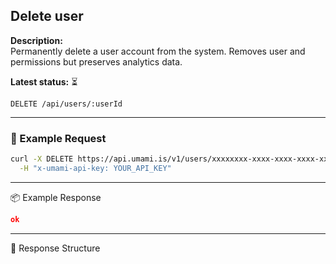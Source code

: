 ## Delete user
<!-- testable: false -->
<!-- expectedStatus: 200 -->
**Description:**  
Permanently delete a user account from the system.
Removes user and permissions but preserves analytics data.

**Latest status:** <!--status-->⏳<!--status-end-->

```
DELETE /api/users/:userId
```

---

### 🔁 Example Request
```bash
curl -X DELETE https://api.umami.is/v1/users/xxxxxxxx-xxxx-xxxx-xxxx-xxxxxxxxxxxx \
  -H "x-umami-api-key: YOUR_API_KEY"
```

---

📦 Example Response
```json
ok
```

---

📘 Response Structure
```json

```

